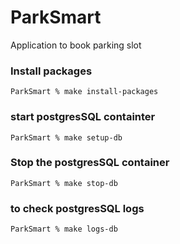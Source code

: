 # ParkSmart
Application to book parking slot


### Install packages
```
ParkSmart % make install-packages
```

### start postgresSQL containter
```
ParkSmart % make setup-db
```

### Stop the postgresSQL container
```
ParkSmart % make stop-db
```

### to check postgresSQL logs
```
ParkSmart % make logs-db
```